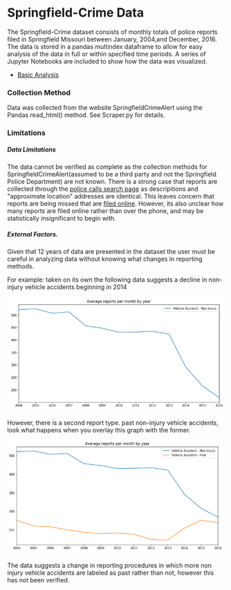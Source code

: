 # Springfield-Crime Data

The Springfield-Crime dataset consists of monthly totals of police reports filed in Springfield Missouri between January, 2004,and December, 2016. The data is stored in a pandas multindex dataframe to allow for easy analysis of the data in full or within specified time periods. A series of Jupyter Notebooks are included to show how the data was visualized. 

  * [Basic Analysis](notebooks/Basic%20Analysis.ipynb)

### Collection Method

Data was collected from the website SpringfieldCrimeAlert using the Pandas read_html() method. See Scraper.py for details. 

### Limitations

##### Data Limitations

The data cannot be verified as complete as the collection methods for SpringfieldCrimeAlert(assumed to be a third party and not the Springfield Police Department) are not known. There is a strong case that reports are collected through the [police calls search page](https://www.springfieldmo.gov/1724/Police-Calls-Search) as descripitions and "approximate location" addresses are identical. This leaves concern that reports are being missed that are [filed online](https://www.springfieldmo.gov/873/Online-Police-Report). However, its also unclear how many reports are filed online rather than over the phone, and may be statistically insignificant to begin with.

##### External Factors. 
Given that 12 years of data are presented in the dataset the user must be careful in analyzing data without knowing what changes in reporting methods.

For example: taken on its own the following data suggests a decline in non-injury vehicle accidents beginning in 2014

![va no overylay](img/va-plot.PNG?raw=true "va no overlay")

However, there is a second report type. past non-injury vehicle accidents, look what happens when you overlay this graph with the former.

![va overlay](img/va-plot-2.PNG?raw=true "va overlay")

The data suggests a change in reporting procedures in which more non injury vehicle accidents are labeled as past rather than not, however this has not been verified. 
